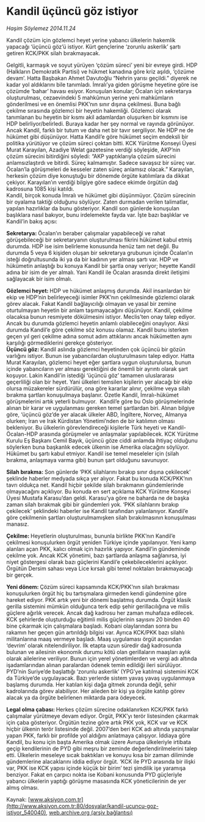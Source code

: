 # Kandil üçüncü göz istiyor

*Haşim Söylemez 2014.11.24*

<div class="pNewsDetailMainContent" itemprop="articleBody">
 <p>
  Kandil çözüm için gözlemci heyet yerine yabancı ülkelerin hakemlik yapacağı ‘üçüncü göz’ü istiyor. Kürt gençlerine ‘zorunlu askerlik’ şartı getiren KCK/PKK silah bırakmayacak.
 </p>
 <p>
  Gelgitli, karmaşık ve soyut yürüyen ‘çözüm süreci’ yeni bir evreye girdi. HDP (Halkların Demokratik Partisi) ve hükmet kanadına göre kriz aşıldı, ‘çözüme devam’. Hatta Başbakan Ahmet Davutoğlu “Nehrin yarısı geçildi.” diyerek ne kadar yol aldıklarını bile tanımladı. İmralı’ya giden görüşme heyetine göre ise çözümde ‘bahar’ havası esiyor. Konuşulan konular; Öcalan için sekretarya oluşturulması, cezaevindeki 5 mahkûmun yerine yeni mahkûmların gönderilmesi ve en önemlisi PKK’nın sınır dışına çekilmesi. Buna bağlı çekilme sırasında gözlemci bir heyetin hakemliği. Gözlemci olarak tanımlanan bu heyetin bir kısmı akil adamlardan oluşurken bir kısmını ise HDP belirliyor/belirledi. Buraya kadar her şey normal ve rayında görünüyor. Ancak Kandil, farklı bir tutum ve daha net bir tavır sergiliyor. Ne HDP ne de hükümet gibi düşünüyor. Hatta Kandil’e göre hükümet seçim endeksli bir politika yürütüyor ve çözüm süreci çoktan bitti. KCK Yürütme Konseyi Üyesi Murat Karayılan, Azadiye Welat gazetesine verdiği söyleşide, AKP’nin çözüm sürecini bitirdiğini söyledi: “AKP yaptıklarıyla çözüm sürecini anlamsızlaştırdı ve bitirdi. Süreç kalmamıştır. Sadece savaşsız bir süreç var. Öcalan’la görüşmeleri de kesseler zaten süreç anlamsız olacak.” Karayılan, herkesin çözüm diye konuştuğu bir dönemde örgüte katılımlara da dikkat çekiyor. Karayılan’ın verdiği bilgiye göre sadece ekimde örgütün dağ kadrosuna 1085 kişi katıldı.
  <br/>
  Kandil, birçok konuda İmralı ve hükümet gibi düşünmüyor. Çözüm sürecinin bir oyalama taktiği olduğunu söylüyor. Zaten durmadan verilen talimatlar, yapılan hazırlıklar da bunu gösteriyor. Kandil son günlerde konuşulan başlıklara nasıl bakıyor, bunu irdelemekte fayda var. İşte bazı başlıklar ve Kandil’in bakış açısı:
 </p>
 <p>
  <strong>
   Sekretarya:
  </strong>
  Öcalan’ın beraber çalışmalar yapabileceği ve rahat görüşebileceği bir sekretaryanın oluşturulması fikrini hükümet kabul etmiş durumda. HDP ise isim belirleme konusunda henüz tam net değil. Bu durumda 5 veya 6 kişiden oluşan bir sekretarya grubunun içinde Öcalan’ın isteği doğrultusunda iki ya da bir kadının yer alması şartı var. HDP ve hükümetin anlaştığı bu konuya Kandil bir şartla onay veriyor; heyette Kandil adına bir isim de yer almalı. Yani Kandil ile Öcalan arasında direkt iletişimi sağlayacak bir isim olmalı.
 </p>
 <p>
  <strong>
   Gözlemci heyet:
  </strong>
  HDP ve hükümet anlaşmış durumda. Akil insanlardan bir ekip ve HDP’nin belirleyeceği isimler PKK’nın çekilmesinde gözlemci olarak görev alacak. Fakat Kandil bağlayıcılığı olmayan ve yasal bir zemine oturtulmayan heyetin bir anlam taşımayacağını düşünüyor. Kandil, çekilme olacaksa bunun resmiyete dökülmesini istiyor. Meclis’ten onay talep ediyor. Ancak bu durumda gözlemci heyetin anlamlı olabileceğini onaylıyor. Aksi durumda Kandil’e göre çekilme söz konusu olamaz. Kandil bunu isterken geçen yıl geri çekilme adına somut adım attıklarını ancak hükümetten aynı karşılığı görmediklerini gerekçe gösteriyor.
  <br/>
  <strong>
   Üçüncü göz:
  </strong>
  Kandil aslında gözlemci heyetinden çok üçüncü bir gözün varlığını istiyor. Bunun ise yabancılardan oluşturulmasını talep ediyor. Hatta Murat Karayılan, gözlemci heyet eğer şartlara uygun oluşturulursa, bunun içinde yabancıların yer alması gerektiğini de önemli bir ayrıntı olarak şart koşuyor. Lakin Kandil’in istediği ‘üçüncü göz’ tamamen uluslararası geçerliliği olan bir heyet. Yani ülkeleri temsilen kişilerin yer alacağı bir ekip olursa müzakereler sürdürülür, ona göre kararlar alınır, çekilme veya silah bırakma şartları konuşulmaya başlanır. Özetle Kandil, İmralı-hükümet görüşmelerini artık yeterli bulmuyor.  Kandil’e göre bu Oslo görüşmelerinde alınan bir karar ve uygulanması gereken temel şartlardan biri. Alınan bilgiye göre, ‘üçüncü göz’de yer alacak ülkeler ABD, İngiltere, Norveç, Almanya olurken; İran ve Irak Kürdistan Yönetimi’nden de bir katılımın olması bekleniyor. Bu ülkelerin görevlendireceği kişilerle Türk heyeti ve Kandil-Öcalan-HDP arasında görüşmeler ve anlaşmalar yapılabilecek. KCK Yürütme Kurulu Eş Başkanı Cemil Bayık, üçüncü göze ciddi anlamda ihtiyaç olduğunu söylerken buna başkanlık edecek ülkenin ise Amerika olacağını söylüyor. Hükümet bu şartı kabul etmiyor. Kandil ise temel meseleler için (silah bırakma, anlaşmaya varma gibi) bunun şart olduğunu savunuyor.
 </p>
 <p>
  <strong>
   Silah bırakma:
  </strong>
  Son günlerde ‘PKK silahlarını bırakıp sınır dışına çekilecek’ şeklinde haberler medyada sıkça yer alıyor. Fakat bu konuda KCK/PKK’nın tavrı oldukça net. Kandil hiçbir şekilde silah bırakmanın gündemlerinde olmayacağını açıklıyor. Bu konuda en sert açıklama KCK Yürütme Konseyi Üyesi Mustafa Karasu’dan geldi. Karasu’ya göre ne baharda ne de başka zaman silah bırakmak gibi bir gündemleri yok. ‘PKK silahlarını bırakıp çekilecek’ şeklindeki haberler ise Kandil tarafından yalanlanıyor. Kandil’e göre çekilmenin şartları oluşturulmamışken silah bırakılmasının konuşulması manasız.
 </p>
 <p>
  <strong>
   Çekilme:
  </strong>
  Heyetlerin oluşturulması, bununla birlikte PKK’nın Kandil’e çekilmesi konuşulurken örgüt yeniden Türkiye içinde yapılanıyor. Yeni kamp alanları açan PKK, kalıcı olmak için hazırlık yapıyor. Kandil’in gündeminde çekilme yok. Ancak KCK yönetimi, bazı şartlarda anlaşma sağlanırsa, iyi niyet göstergesi olarak bazı güçlerini Kandil’e çekebileceklerini açıklıyor. Örgütün Dersim sahası veya Lice kırsalı gibi temel noktaları bırakmayacağı bir gerçek.
 </p>
 <p>
  <strong>
   Yeni dönem:
  </strong>
  Çözüm süreci kapsamında KCK/PKK’nın silah bırakması konuşulurken örgüt hiç bu tartışmalara girmeden kendi gündemine göre hareket ediyor. PKK artık yeni bir dönemi başlatmış durumda. Örgüt klasik gerilla sistemini mümkün olduğunca terk edip şehir gerillacılığına ve milis güçlere ağırlık verecek. Ancak dağ kadrosu her zaman muhafaza edilecek. KCK şehirlerde oluşturduğu eğitimli milis güçlerinin sayısını 20 binden 40 bine çıkarmak için çalışmalara başladı. Kobani olaylarından sonra bu rakamın her geçen gün artırıldığı bilgisi var. Ayrıca KCK/PKK bazı silahlı militanlarına maaş vermeye başladı. Maaş uygulaması örgüt açısından ‘devrim’ olarak nitelendiriliyor. İlk etapta uzun süredir dağ kadrosunda bulunan ve ailesinin ekonomik durumu kötü olan gerillaların maaşları aylık olarak ailelerine veriliyor. Bunun için yerel yönetimlerden ve vergi adı altında işadamlarından alınan paralardan ödenek temin edildiği ileri sürülüyor. PYD’nin Suriye’de başlattığı ‘zorunlu askerlik’ (YPG’ye katılma) sistemini KCK da Türkiye’de uygulayacak. Bazı yerlerde sistem yavaş yavaş uygulanmaya başlamış durumda. Her katılan kişi dağa gitmek zorunda değil, şehir kadrolarında görev alabiliyor. Her aileden bir kişi ya örgüte katılıp görev alacak ya da örgüte belirlenen miktarda para ödeyecek.
 </p>
 <p>
  <strong>
   Legal olma çabası:
  </strong>
  Herkes çözüm sürecine odaklanırken KCK/PKK farklı çalışmalar yürütmeye devam ediyor. Örgüt, PKK’yı terör listesinden çıkarmak için çaba gösteriyor. Örgütün tezine göre artık PKK yok, KCK var ve KCK hiçbir ülkenin terör listesinde değil. 2007’den beri KCK adı altında yazışmalar yapan PKK, farklı bir profilde yol aldığını anlatmaya çalışıyor. İddiaya göre Kandil, bu konu için başta Amerika olmak üzere Avrupa ülkeleriyle irtibata geçip kendilerinin de PYD gibi meşru bir zeminde değerlendirilmelerini talep etti. Ülkelerin meseleye sıcak baktıkları ve konuyu kısa bir zaman diliminde gündemlerine alacaklarını iddia ediyor örgüt. ‘KCK ile PYD arasında bir ilişki var, PKK ise KCK yapısı içinde küçük bir birim’ tezi şimdilik işe yaramışa benziyor. Fakat en çarpıcı nokta ise Kobani konusunda PYD güçleriyle yabancı ülkelerin yaptığı görüşme masasında KCK yöneticilerinin de yer almış olması.
  <br/>
 </p>
</div>


Kaynak: [www.aksiyon.com.tr](http://www.aksiyon.com.tr:80/dosyalar/kandil-ucuncu-goz-istiyor_540040), [web.archive.org (arşiv bağlantısı)](http://web.archive.org/web/20141221205804/http://www.aksiyon.com.tr:80/dosyalar/kandil-ucuncu-goz-istiyor_540040)
